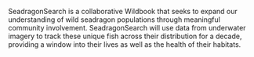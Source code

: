 SeadragonSearch is a collaborative Wildbook that seeks to expand our understanding of wild seadragon populations through meaningful community involvement. SeadragonSearch will use data from underwater imagery to track these unique fish across their distribution for a decade, providing a window into their lives as well as the health of their habitats.

